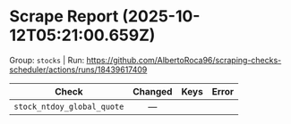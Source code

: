 # Scrape Report (2025-10-12T05:21:00.659Z)

Group: `stocks`  |  Run: https://github.com/AlbertoRoca96/scraping-checks-scheduler/actions/runs/18439617409

| Check | Changed | Keys | Error |
|---|:---:|:--|:--|
| `stock_ntdoy_global_quote` | — |  |  |
